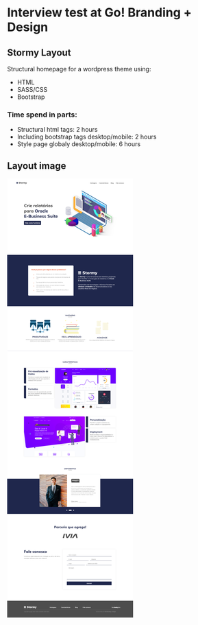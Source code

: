 # Interview test at Go! Branding + Design

## Stormy Layout

Structural homepage for a wordpress theme using:

- HTML
- SASS/CSS
- Bootstrap

### Time spend in parts:

- Structural html tags: 2 hours
- Including bootstrap tags desktop/mobile: 2 hours
- Style page globaly desktop/mobile: 6 hours

## Layout image

![alt text](https://github.com/drigues/stormy/blob/master/img/homepage.png)